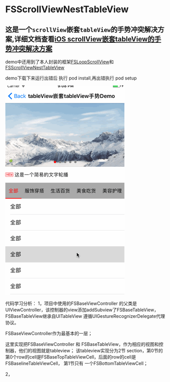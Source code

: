 # FSScrollViewNestTableView
## 这是一个`scrollView`嵌套`tableView`的手势冲突解决方案,详细文档查看[iOS scrollView嵌套tableView的手势冲突解决方案](http://www.jianshu.com/p/8bf6c2953da3)
demo中还用到了本人封装的框架[FSLoopScrollView](https://github.com/shunFSKi/FSLoopScrollView)和[FSScrollViewNestTableView](https://github.com/shunFSKi/FSScrollViewNestTableView)

demo下载下来运行出错后 执行 pod install,再出错执行 pod setup

![效果图](https://github.com/shunFSKi/ImageResources/blob/master/FSScrollViewNestTableView.gif)


代码学习分析：
1，项目中使用的FSBaseViewController 的父类是UIViewController，该控制器的view添加addSubview了FSBaseTableView，FSBaseTableView继承自UITableView 遵循UIGestureRecognizerDelegate代理协议。

FSBaseViewController作为最基本的一层；

这里实现把FSBaseViewController 和 FSBaseTableView，作为相应的视图和控制器，他们的视图就是tableview；
该tableview实现分为2节 section，第0节的第0个row的cell是FSBaseTopTableViewCell，后面的row的cell是FSBaselineTableViewCell， 第1节只有
一个FSBottomTableViewCell；


2，
